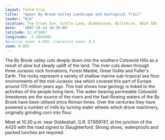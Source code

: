 ```yaml
---
layout: field-trip
title:  "Upper By Brook Valley Landscape and Geological Trail"
leader: "N/A"
location: The Crown Inn, Cuttle Lane, Biddestone, Wiltshire, SN14 7DD
date:   '2007-10-14 10:30:00'
latitude: 51.471087
longitude: -2.2043895
#precise zoom: 0.005, inprecise zoom: 0.5
zoom: 0.005
---
```

The By Brook valley cuts deeply down into the southern Cotswold Hills as a result of slow but steady uplift of the land. The river cuts down through three Jurassic rock formations, Forest Marble, Great Oolite and Fuller's Earth. The rocks represent a variety of shallow marine sub-tropical sea floor environments of the mid-Jurassic sea which covered this part of Europe around 170 million years ago. This trail shows how geology is linked to the activities of the people living here. The water-bearing permeable Cotswold limestones are the source of the rivers and the fast-flowing waters of the By Brook have been utilised since Roman times. Over the centuries they have powered a number of mills by turning water wheels which drove machinery, originally grinding corn into flour.

Meet at 10.30 a.m. near Giddeahall, G.R. ST859747, at the junction of the A420 with the road signed to Slaughterford. Strong shoes, waterproofs and packed lunches are required.